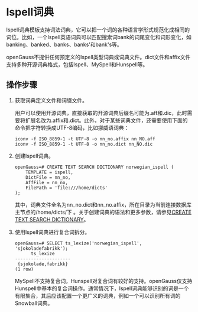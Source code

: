 # Ispell词典

Ispell词典模板支持词法词典，它可以把一个词的各种语言学形式规范化成相同的词位。比如，一个Ispell英语词典可以匹配搜索词bank的词尾变化和词形变化，如banking、banked、banks、banks'和bank's等。

openGauss不提供任何预定义的Ispell类型词典或词典文件。dict文件和affix文件支持多种开源词典格式，包括Ispell、MySpell和Hunspell等。

## 操作步骤<a name="zh-cn_topic_0283136907_zh-cn_topic_0237122039_section737061503610"></a>

1.  获取词典定义文件和词缀文件。

    用户可以使用开源词典，直接获取的开源词典后缀名可能为.aff和.dic，此时需要将扩展名改为.affix和.dict。此外，对于某些词典文件，还需要使用下面的命令把字符转换成UTF-8编码，比如挪威语词典：

    ```
    iconv -f ISO_8859-1 -t UTF-8 -o nn_no.affix nn_NO.aff
    iconv -f ISO_8859-1 -t UTF-8 -o nn_no.dict nn_NO.dic
    ```

2.  创建Ispell词典。

    ```
    openGauss=# CREATE TEXT SEARCH DICTIONARY norwegian_ispell (
        TEMPLATE = ispell,
        DictFile = nn_no,
        AffFile = nn_no,
        FilePath = 'file:///home/dicts'
    );
    ```

    其中，词典文件全名为nn\_no.dict和nn\_no.affix，所在目录为当前连接数据库主节点的/home/dicts/下 。关于创建词典的语法和更多参数，请参见[CREATE TEXT SEARCH DICTIONARY](CREATE-TEXT-SEARCH-DICTIONARY.md)。

3.  使用Ispell词典进行复合词拆分。

    ```
    openGauss=# SELECT ts_lexize('norwegian_ispell', 'sjokoladefabrikk');
          ts_lexize
    ---------------------
     {sjokolade,fabrikk}
    (1 row)

    ```

    MySpell不支持复合词，Hunspell对复合词有较好的支持。openGauss仅支持Hunspell中基本的复合词操作。通常情况下，Ispell词典能够识别的词是一个有限集合，其后应该配置一个更广义的词典，例如一个可以识别所有词的Snowball词典。
